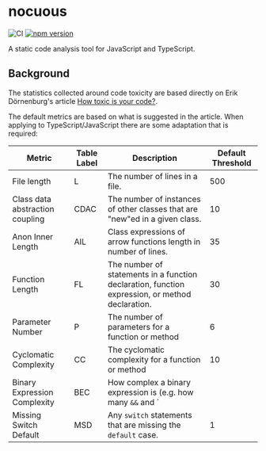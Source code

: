 # nocuous

![CI](https://github.com/h-o-t/nocuous/workflows/CI/badge.svg)
[![npm version](https://img.shields.io/npm/v/nocuous)](https://www.npmjs.com/package/nocuous)

A static code analysis tool for JavaScript and TypeScript.

## Background

The statistics collected around code toxicity are based directly on Erik
Dörnenburg's article
[How toxic is your code?](https://erik.doernenburg.com/2008/11/how-toxic-is-your-code/).

The default metrics are based on what is suggested in the article. When applying
to TypeScript/JavaScript there are some adaptation that is required:

| Metric                          | Table Label | Description                                                                                     | Default Threshold |
| ------------------------------- | ----------- | ----------------------------------------------------------------------------------------------- | ----------------- |
| File length                     | L           | The number of lines in a file.                                                                  | 500               |
| Class data abstraction coupling | CDAC        | The number of instances of other classes that are "new"ed in a given class.                     | 10                |
| Anon Inner Length               | AIL         | Class expressions of arrow functions length in number of lines.                                 | 35                |
| Function Length                 | FL          | The number of statements in a function declaration, function expression, or method declaration. | 30                |
| Parameter Number                | P           | The number of parameters for a function or method                                               | 6                 |
| Cyclomatic Complexity           | CC          | The cyclomatic complexity for a function or method                                              | 10                |
| Binary Expression Complexity    | BEC         | How complex a binary expression is (e.g. how many `&&` and `                                    |                   |
| Missing Switch Default          | MSD         | Any `switch` statements that are missing the `default` case.                                    | 1                 |
